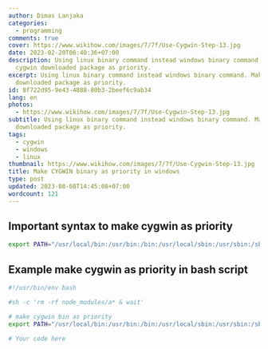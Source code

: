 ```yaml
---
author: Dimas Lanjaka
categories:
  - programming
comments: true
cover: https://www.wikihow.com/images/7/7f/Use-Cygwin-Step-13.jpg
date: 2023-02-20T06:40:36+07:00
description: Using linux binary command instead windows binary command. Make
  cygwin downloaded package as priority.
excerpt: Using linux binary command instead windows binary command. Make cygwin
  downloaded package as priority.
id: 8f722d95-9e43-4888-80b3-2beef6c9ab34
lang: en
photos:
  - https://www.wikihow.com/images/7/7f/Use-Cygwin-Step-13.jpg
subtitle: Using linux binary command instead windows binary command. Make cygwin
  downloaded package as priority.
tags:
  - cygwin
  - windows
  - linux
thumbnail: https://www.wikihow.com/images/7/7f/Use-Cygwin-Step-13.jpg
title: Make CYGWIN binary as priority in windows
type: post
updated: 2023-08-08T14:45:08+07:00
wordcount: 121
---
```


## Important syntax to make cygwin as priority

```bash
export PATH="/usr/local/bin:/usr/bin:/bin:/usr/local/sbin:/usr/sbin:/sbin:$PATH";
```

## Example make cygwin as priority in bash script

```bash
#!/usr/bin/env bash

#sh -c 'rm -rf node_modules/a* & wait'

# make cygwin bin as priority
export PATH="/usr/local/bin:/usr/bin:/bin:/usr/local/sbin:/usr/sbin:/sbin:$PATH";

# Your code here
```
